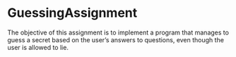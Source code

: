 # GuessingAssignment
The objective of this assignment is to implement a program that manages to guess a secret based on the user’s answers to questions, even though the user is allowed to lie.

